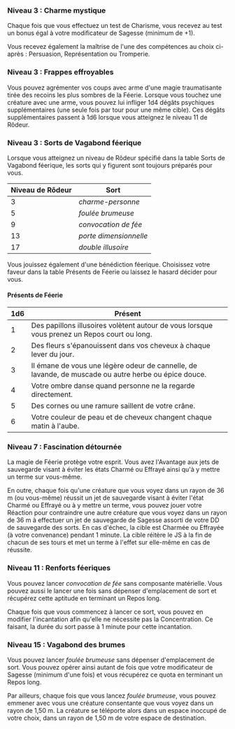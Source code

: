 
### Niveau 3 : Charme mystique

Chaque fois que vous effectuez un test de Charisme, vous recevez au test un bonus égal à votre modificateur de Sagesse (minimum de +1).

Vous recevez également la maîtrise de l'une des compétences au choix ci-après : Persuasion, Représentation ou Tromperie.

### Niveau 3 : Frappes effroyables

Vous pouvez agrémenter vos coups avec arme d'une magie traumatisante tirée des recoins les plus sombres de la Féerie. Lorsque vous touchez une créature avec une arme, vous pouvez lui infliger 1d4 dégâts psychiques supplémentaires (une seule fois par tour pour une même cible). Ces dégâts supplémentaires passent à 1d6 lorsque vous atteignez le niveau 11 de Rôdeur.

### Niveau 3 : Sorts de Vagabond féerique

Lorsque vous atteignez un niveau de Rôdeur spécifié dans la table Sorts de Vagabond féerique, les sorts qui y figurent sont toujours préparés pour vous.


|Niveau de Rôdeur|Sort|
|---|---|
|3|_charme-personne_|
|5|_foulée brumeuse_|
|9|_convocation de fée_|
|13|_porte dimensionnelle_|
|17|_double illusoire_|


Vous jouissez également d'une bénédiction féerique. Choisissez votre faveur dans la table Présents de Féerie ou laissez le hasard décider pour vous.

#### Présents de Féerie

|1d6|Présent|
|---|---|
|1|Des papillons illusoires volètent autour de vous lorsque vous prenez un Repos court ou long.|
|2|Des fleurs s'épanouissent dans vos cheveux à chaque lever du jour.|
|3|Il émane de vous une légère odeur de cannelle, de lavande, de muscade ou autre herbe ou épice douce.|
|4|Votre ombre danse quand personne ne la regarde directement.|
|5|Des cornes ou une ramure saillent de votre crâne.|
|6|Votre couleur de peau et de cheveux changent chaque matin à l'aube.|

### Niveau 7 : Fascination détournée

La magie de Féerie protège votre esprit. Vous avez l'Avantage aux jets de sauvegarde visant à éviter les états Charmé ou Effrayé ainsi qu'à y mettre un terme sur vous-même.

En outre, chaque fois qu'une créature que vous voyez dans un rayon de 36 m (ou vous-même) réussit un jet de sauvegarde visant à éviter l'état Charmé ou Effrayé ou à y mettre un terme, vous pouvez jouer votre Réaction pour contraindre une autre créature que vous voyez dans un rayon de 36 m à effectuer un jet de sauvegarde de Sagesse assorti de votre DD de sauvegarde des sorts. En cas d'échec, la cible est Charmée ou Effrayée (à votre convenance) pendant 1 minute. La cible réitère le JS à la fin de chacun de ses tours et met un terme à l'effet sur elle-même en cas de réussite.

### Niveau 11 : Renforts féeriques

Vous pouvez lancer _convocation de fée_ sans composante matérielle. Vous pouvez aussi le lancer une fois sans dépenser d'emplacement de sort et récupérez cette aptitude en terminant un Repos long.

Chaque fois que vous commencez à lancer ce sort, vous pouvez en modifier l'incantation afin qu'elle ne nécessite pas la Concentration. Ce faisant, la durée du sort passe à 1 minute pour cette incantation.

### Niveau 15 : Vagabond des brumes

Vous pouvez lancer _foulée brumeuse_ sans dépenser d'emplacement de sort. Vous pouvez opérer ainsi autant de fois que votre modificateur de Sagesse (minimum d'une fois) et vous récupérez ce quota en terminant un Repos long.

Par ailleurs, chaque fois que vous lancez _foulée brumeuse_, vous pouvez emmener avec vous une créature consentante que vous voyez dans un rayon de 1,50 m. La créature se téléporte alors dans un espace inoccupé de votre choix, dans un rayon de 1,50 m de votre espace de destination.
